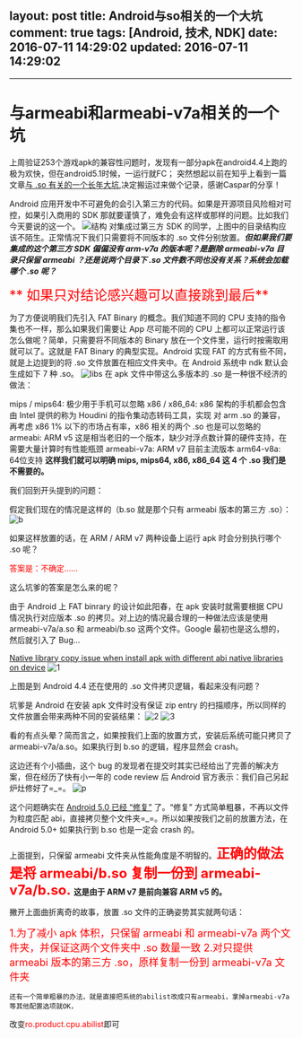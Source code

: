 layout: post
title: Android与so相关的一个大坑
comment: true
tags: [Android, 技术, NDK]
date: 2016-07-11 14:29:02
updated: 2016-07-11 14:29:02
---

------
# 与armeabi和armeabi-v7a相关的一个坑
上周验证253个游戏apk的兼容性问题时，发现有一部分apk在android4.4上跑的极为欢快，但在android5.1时候，一运行就FC；
突然想起以前在知乎上看到一篇文章[与 .so 有关的一个长年大坑](https://zhuanlan.zhihu.com/p/21359984),决定搬运过来做个记录，感谢Caspar的分享！

Android 应用开发中不可避免的会引入第三方的代码。如果是开源项目风险相对可控，如果引入商用的 SDK 那就要谨慎了，难免会有这样或那样的问题。比如我们今天要说的这一个。
![结构](http://oa1wnpe3m.bkt.clouddn.com/armeabi.png  "结构")
对集成过第三方 SDK 的同学，上图中的目录结构应该不陌生。正常情况下我们只需要将不同版本的 .so 文件分别放置。***但如果我们要集成的这个第三方 SDK 偏偏没有 arm-v7a 的版本呢？是删除 armeabi-v7a 目录只保留 armeabi ？还是说两个目录下 .so 文件数不同也没有关系？系统会加载哪个 .so 呢？***

<font  color=red size=5>** 如果只对结论感兴趣可以直接跳到最后**</font>
<!-- more -->
为了方便说明我们先引入 FAT Binary 的概念。我们知道不同的 CPU 支持的指令集也不一样，那么如果我们需要让 App 尽可能不同的 CPU 上都可以正常运行该怎么做呢？简单，只需要将不同版本的 Binary 放在一个文件里，运行时按需取用就可以了。这就是 FAT Binary 的典型实现。Android 实现 FAT 的方式有些不同，就是上边提到的将 .so 文件放置在相应文件夹中。在 Android 系统中 ndk 默认会生成如下 7 种 .so。
![libs](http://oa1wnpe3m.bkt.clouddn.com/libs.png  "libs")
在 apk 文件中带这么多版本的 .so 是一种很不经济的做法：

mips / mips64: 极少用于手机可以忽略
x86 / x86_64: x86 架构的手机都会包含由 Intel 提供的称为 Houdini 的指令集动态转码工具，实现 对 arm .so 的兼容，再考虑 x86 1% 以下的市场占有率，x86 相关的两个 .so 也是可以忽略的
armeabi: ARM v5 这是相当老旧的一个版本，缺少对浮点数计算的硬件支持，在需要大量计算时有性能瓶颈
armeabi-v7a: ARM v7 目前主流版本
arm64-v8a: 64位支持
**这样我们就可以明确 mips, mips64, x86, x86_64 这 4 个 .so 我们是不需要的。**

我们回到开头提到的问题：

假定我们现在的情况是这样的（b.so 就是那个只有 armeabi 版本的第三方 .so）：
![b](http://oa1wnpe3m.bkt.clouddn.com/b.so.png  "b")

如果这样放置的话，在 ARM / ARM v7 两种设备上运行 apk 时会分别执行哪个 .so 呢？

<font color=red>答案是：不确定……</font>

这么坑爹的答案是怎么来的呢？

由于 Android 上 FAT binrary 的设计如此阳春，在 apk 安装时就需要根据 CPU 情况执行对应版本 .so 的拷贝。对上边的情况最合理的一种做法应该是使用 armeabi-v7a/a.so 和 armeabi/b.so 这两个文件。Google 最初也是这么想的，然后就引入了 Bug…

[Native library copy issue when install apk with different abi native libraries on device](https://android-review.googlesource.com/#/c/80810/)
![1](http://oa1wnpe3m.bkt.clouddn.com/4.4.png  "1")

上图是到 Android 4.4 还在使用的 .so 文件拷贝逻辑，看起来没有问题？

坑爹是 Android 在安装 apk 文件时没有保证 zip entry 的扫描顺序，所以同样的文件放置会带来两种不同的安装结果：
![2](http://oa1wnpe3m.bkt.clouddn.com/4.4.2.png  "2")
![3](http://oa1wnpe3m.bkt.clouddn.com/4.43.png  "3")


看的有点头晕？简而言之，如果按我们上面的放置方式，安装后系统可能只拷贝了 armeabi-v7a/a.so。如果执行到 b.so 的逻辑，程序显然会 crash。

这边还有个小插曲，这个 bug 的发现者在提交时其实已经给出了完善的解决方案，但在经历了快有小一年的 code review 后 Android 官方表示：我们自己另起炉灶修好了=_=。
![p](http://oa1wnpe3m.bkt.clouddn.com/patch.png  "p")

这个问题确实在 [Android 5.0 已经 “修复”](https://android-review.googlesource.com/#/c/90261/) 了。“修复” 方式简单粗暴，不再以文件为粒度匹配 abi，直接拷贝整个文件夹=_=。所以如果按我们之前的放置方法，在 Android 5.0+ 如果执行到 b.so 也是一定会 crash 的。

上面提到，只保留 armeabi 文件夹从性能角度是不明智的。<font  color=red size=5>**正确的做法是将 armeabi/b.so 复制一份到 armeabi-v7a/b.so. </font>这是由于 ARM v7 是前向兼容 ARM v5 的。**

撇开上面曲折离奇的故事，放置 .so 文件的正确姿势其实就两句话：

<font  color=red size=4>1.为了减小 apk 体积，只保留 armeabi 和 armeabi-v7a 两个文件夹，并保证这两个文件夹中 .so 数量一致
2.对只提供 armeabi 版本的第三方 .so，原样复制一份到 armeabi-v7a 文件夹</font>

	还有一个简单粗暴的办法，就是直接把系统的abilist改成只有armeabi，拿掉armeabi-v7a等其他配置选项就OK，
改变<font color=red>ro.product.cpu.abilist</font>即可

